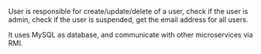 User is responsible for create/update/delete of a user, check if the user is admin, check if the user is suspended, get the email address for all users. 

It uses MySQL as database, and communicate with other microservices via RMI.
